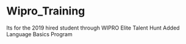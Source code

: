 # Wipro_Training
Its for the 2019 hired student through WIPRO Elite Talent Hunt
Added Language Basics Program 

